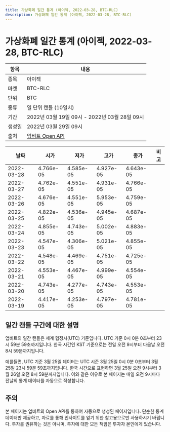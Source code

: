 ```yaml
---
title: 가상화폐 일간 통계 (아이젝, 2022-03-28, BTC-RLC)
description: 가상화폐 일간 통계 (아이젝, 2022-03-28, BTC-RLC)
---
```


가상화폐 일간 통계 (아이젝, 2022-03-28, BTC-RLC)
===

|항목|내용|
|--|--|
|종목|아이젝|
|마켓|BTC-RLC|
|단위|BTC|
|종류|일 단위 캔들 (10일치)|
|기간|2022년 03월 19일 09시 - 2022년 03월 28일 09시|
|생성일|2022년 03월 29일 09시|
|출처|[업비트 Open API](https://docs.upbit.com)|


|날짜|시가|저가|고가|종가|비고|
|--|--|--|--|--|--|
|2022-03-28|4.766e-05|4.585e-05|4.927e-05|4.643e-05|    |
|2022-03-27|4.762e-05|4.551e-05|4.931e-05|4.766e-05|    |
|2022-03-26|4.676e-05|4.551e-05|5.953e-05|4.759e-05|    |
|2022-03-25|4.822e-05|4.536e-05|4.945e-05|4.687e-05|    |
|2022-03-24|4.855e-05|4.743e-05|5.002e-05|4.883e-05|    |
|2022-03-23|4.547e-05|4.306e-05|5.021e-05|4.855e-05|    |
|2022-03-22|4.548e-05|4.469e-05|4.751e-05|4.725e-05|    |
|2022-03-21|4.553e-05|4.467e-05|4.999e-05|4.554e-05|    |
|2022-03-20|4.743e-05|4.277e-05|4.743e-05|4.553e-05|    |
|2022-03-19|4.417e-05|4.253e-05|4.797e-05|4.781e-05|    |


일간 캔들 구간에 대한 설명
---


업비트의 일간 캔들은 세계 협정시(UTC) 기준입니다. 
UTC 기준 0시 0분 0초부터 23시 59분 59초까지입니다. 
한국 시간인 KST 기준으로는 전일 오전 9시부터 다음날 오전 8시 59분까지입니다. 


예를들면, UTC 기준 3월 25일 데이터는 UTC 시준 3월 25일 0시 0분 0초부터 3월 25일 23시 59분 59초까지입니다. 
한국 시간으로 표현하면 3월 25일 오전 9시부터 3월 26일 오전 8시 59분까지입니다. 
이와 같은 이유로 본 페이지는 매일 오전 9시마다 전날의 통계 데이터를 자동으로 작성합니다. 


주의
---


본 페이지는 업비트의 Open API를 통하여 자동으로 생성된 페이지입니다. 
단순한 통계 데이터만 제공하고, 자료를 통해 인사이트를 얻기 위한 참고용으로만 사용하시기 바랍니다. 
투자를 권유하는 것은 아니며, 투자에 대한 모든 책임은 투자자 본인에게 있습니다. 
